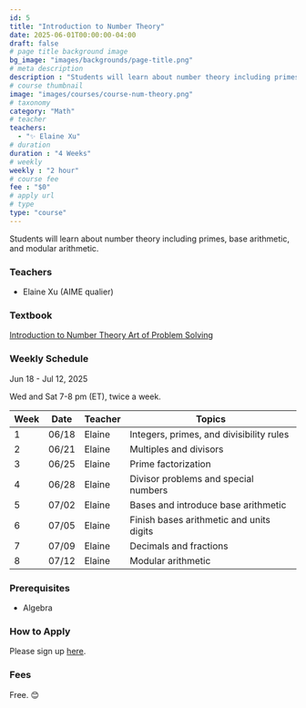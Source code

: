 ```yaml
---
id: 5
title: "Introduction to Number Theory"
date: 2025-06-01T00:00:00-04:00
draft: false
# page title background image
bg_image: "images/backgrounds/page-title.png"
# meta description
description : "Students will learn about number theory including primes, base arithmetic, and modular arithmetic."
# course thumbnail
image: "images/courses/course-num-theory.png"
# taxonomy
category: "Math"
# teacher
teachers:
  - "✨ Elaine Xu"
# duration
duration : "4 Weeks"
# weekly
weekly : "2 hour"
# course fee
fee : "$0"
# apply url
# type
type: "course"
---
```


Students will learn about number theory including primes, base arithmetic, and modular arithmetic.

### Teachers

* Elaine Xu (AIME qualier)

### Textbook 
[Introduction to Number Theory Art of Problem Solving](https://artofproblemsolving.com/store/book/intro-number-theory)

### Weekly Schedule

Jun 18 - Jul 12, 2025

Wed and Sat 7-8 pm (ET), twice a week.


|Week   |Date   | Teacher   | Topics
|-------|-------|-----------|--------------
|1      |06/18  | Elaine    | Integers, primes, and divisibility rules
|2      |06/21  | Elaine    | Multiples and divisors
|3      |06/25  | Elaine    | Prime factorization
|4      |06/28  | Elaine    | Divisor problems and special numbers
|5      |07/02  | Elaine    | Bases and introduce base arithmetic
|6      |07/05  | Elaine    | Finish bases arithmetic and units digits
|7      |07/09  | Elaine    | Decimals and fractions
|8      |07/12  | Elaine    | Modular arithmetic


### Prerequisites

* Algebra

### How to Apply

Please sign up [here](https://forms.gle/sqG1GRbDJv3GEyxN7).

### Fees

Free. 😊

